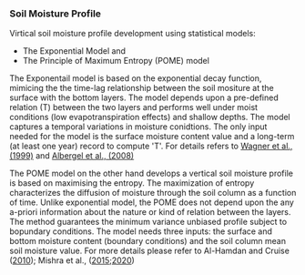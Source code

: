 ### Soil Moisture Profile 

Virtical soil moisture profile development using statistical models:
  - The Exponential Model and 
  - The Principle of Maximum Entropy (POME) model 

The Exponentail model is based on the exponential decay function, mimicing the the time-lag relationship between the soil mositure at the surface with the bottom layers. The model depends upon a pre-defined relation (T) between the two layers and performs well under moist conditions (low evapotranspiration effects) and shallow depths. The model captures a temporal variations in moisture conidtions. The only input needed for the model is the surface moisture content value and a long-term (at least one year) record to compute 'T'. For details refers to [Wagner et al., (1999)](https://www.sciencedirect.com/science/article/abs/pii/S003442579900036X) and [Albergel et al., (2008)](https://d-nb.info/114976970X/34)

The POME model on the other hand develops a vertical soil moisture profile is based on maximising the entropy. The maximization of entropy characterizes the diffusion of moisture through the soil column as a function of time. Unlike exponential model, the POME does not depend upon the any a-priori information about the nature or kind of relation between the layers. The method guarantees the minimum variance unbiased profile subject to bopundary conditions. The model needs three inputs: the surface and bottom moisture content (boundary conditions) and the soil column mean soil moisture value. For more details please refer to Al-Hamdan and Cruise ([2010](https://ascelibrary.org/doi/abs/10.1061/(ASCE)HE.1943-5584.0000196)); Mishra et al., ([2015](https://www.mdpi.com/1099-4300/17/6/4454/htm);[2020](https://www.tandfonline.com/doi/full/10.1080/02626667.2020.1730846))

